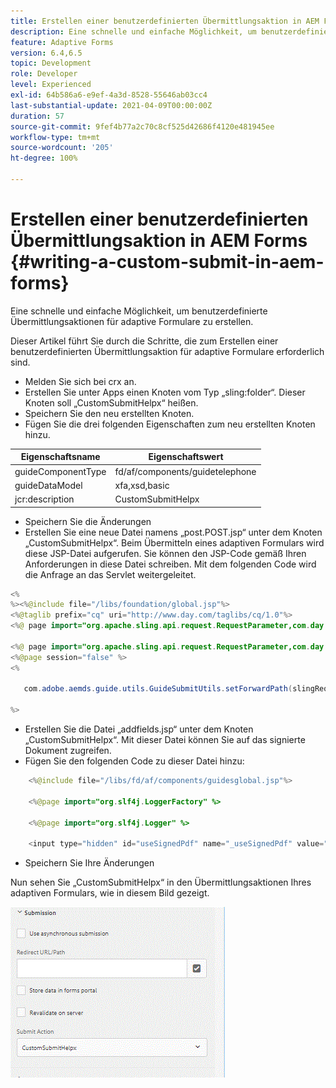 ```yaml
---
title: Erstellen einer benutzerdefinierten Übermittlungsaktion in AEM Forms
description: Eine schnelle und einfache Möglichkeit, um benutzerdefinierte Übermittlungsaktionen für adaptive Formulare zu erstellen.
feature: Adaptive Forms
version: 6.4,6.5
topic: Development
role: Developer
level: Experienced
exl-id: 64b586a6-e9ef-4a3d-8528-55646ab03cc4
last-substantial-update: 2021-04-09T00:00:00Z
duration: 57
source-git-commit: 9fef4b77a2c70c8cf525d42686f4120e481945ee
workflow-type: tm+mt
source-wordcount: '205'
ht-degree: 100%

---
```


# Erstellen einer benutzerdefinierten Übermittlungsaktion in AEM Forms {#writing-a-custom-submit-in-aem-forms}

Eine schnelle und einfache Möglichkeit, um benutzerdefinierte Übermittlungsaktionen für adaptive Formulare zu erstellen.

Dieser Artikel führt Sie durch die Schritte, die zum Erstellen einer benutzerdefinierten Übermittlungsaktion für adaptive Formulare erforderlich sind.

* Melden Sie sich bei crx an.
* Erstellen Sie unter Apps einen Knoten vom Typ „sling:folder“. Dieser Knoten soll „CustomSubmitHelpx“ heißen.
* Speichern Sie den neu erstellten Knoten.
* Fügen Sie die drei folgenden Eigenschaften zum neu erstellten Knoten hinzu.

| Eigenschaftsname | Eigenschaftswert |
|----------------    | ---------------------------------|
| guideComponentType | fd/af/components/guidetelephone |
| guideDataModel | xfa,xsd,basic |
| jcr:description | CustomSubmitHelpx |


* Speichern Sie die Änderungen
* Erstellen Sie eine neue Datei namens „post.POST.jsp“ unter dem Knoten „CustomSubmitHelpx“. Beim Übermitteln eines adaptiven Formulars wird diese JSP-Datei aufgerufen. Sie können den JSP-Code gemäß Ihren Anforderungen in diese Datei schreiben. Mit dem folgenden Code wird die Anfrage an das Servlet weitergeleitet.

```java
<%
%><%@include file="/libs/foundation/global.jsp"%>
<%@taglib prefix="cq" uri="http://www.day.com/taglibs/cq/1.0"%>
<%@ page import="org.apache.sling.api.request.RequestParameter,com.day.cq.wcm.api.WCMMode,com.adobe.forms.common.submitutils.CustomParameterRequest,com.adobe.aemds.guide.submitutils.*" %>

<%@ page import="org.apache.sling.api.request.RequestParameter,com.day.cq.wcm.api.WCMMode" %>
<%@page session="false" %>
<%

   com.adobe.aemds.guide.utils.GuideSubmitUtils.setForwardPath(slingRequest,"/bin/storeafsubmission",null,null);

%>
```

* Erstellen Sie die Datei „addfields.jsp“ unter dem Knoten „CustomSubmitHelpx“. Mit dieser Datei können Sie auf das signierte Dokument zugreifen.
* Fügen Sie den folgenden Code zu dieser Datei hinzu:

```java
    <%@include file="/libs/fd/af/components/guidesglobal.jsp"%>

    <%@page import="org.slf4j.LoggerFactory" %>

    <%@page import="org.slf4j.Logger" %>

    <input type="hidden" id="useSignedPdf" name="_useSignedPdf" value=""/>;
```

* Speichern Sie Ihre Änderungen

Nun sehen Sie „CustomSubmitHelpx“ in den Übermittlungsaktionen Ihres adaptiven Formulars, wie in diesem Bild gezeigt.

![Adaptives Formular mit benutzerdefinierten Übermittlungsaktionen](assets/capture-2.gif)
